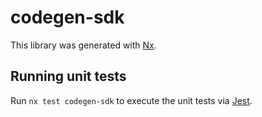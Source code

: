 # codegen-sdk

This library was generated with [Nx](https://nx.dev).

## Running unit tests

Run `nx test codegen-sdk` to execute the unit tests via [Jest](https://jestjs.io).
